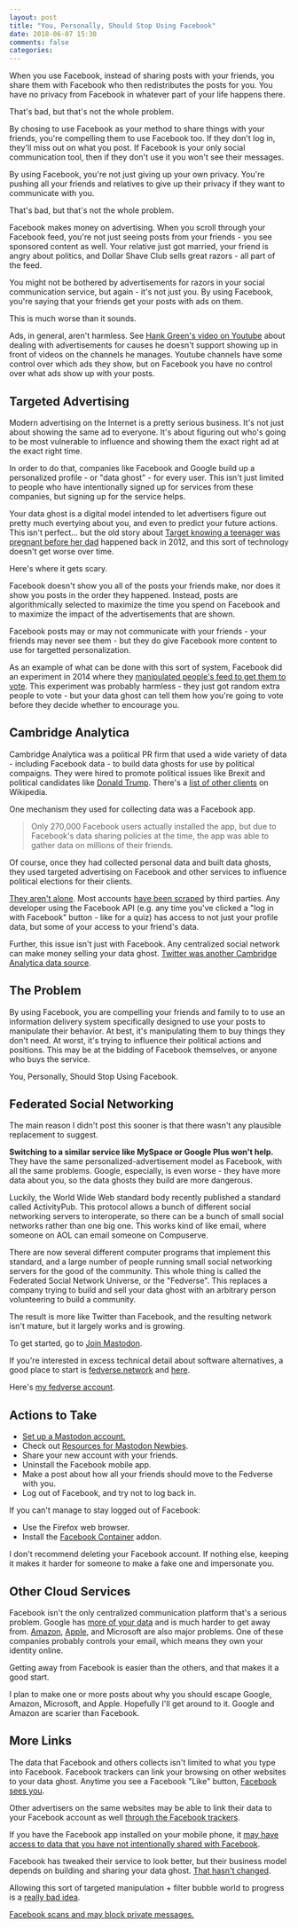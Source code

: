 ```yaml
---
layout: post
title: "You, Personally, Should Stop Using Facebook"
date: 2018-06-07 15:30
comments: false
categories:
---
```


When you use Facebook, instead of sharing posts with your friends, you share
them with Facebook who then redistributes the posts for you. You have no privacy
from Facebook in whatever part of your life happens there.

That's bad, but that's not the whole problem.

By chosing to use Facebook as your method to share things with your friends,
you're compelling them to use Facebook too. If they don't log in, they'll miss
out on what you post. If Facebook is your only social communication tool, then
if they don't use it you won't see their messages.

By using Facebook, you're not just giving up your own privacy. You're pushing
all your friends and relatives to give up their privacy if they want to
communicate with you.

That's bad, but that's not the whole problem.

Facebook makes money on advertising. When you scroll through your Facebook feed,
you're not just seeing posts from your friends - you see sponsored content as
well. Your relative just got married, your friend is angry about politics, and
Dollar Shave Club sells great razors - all part of the feed.

You might not be bothered by advertisements for razors in your social
communication service, but again - it's not just you. By using Facebook, you're
saying that your friends get your posts with ads on them.

This is much worse than it sounds.

Ads, in general, aren't harmless. See [Hank Green's video on
Youtube](https://www.youtube.com/watch?v=CC3OOXD_2MA) about dealing with
advertisements for causes he doesn't support showing up in front of videos on
the channels he manages. Youtube channels have some control over which ads they
show, but on Facebook you have no control over what ads show up with your posts.

## Targeted Advertising

Modern advertising on the Internet is a pretty serious business. It's not just
about showing the same ad to everyone. It's about figuring out who's going to be
most vulnerable to influence and showing them the exact right ad at the exact
right time.

In order to do that, companies like Facebook and Google build up a personalized
profile - or "data ghost" - for every user. This isn't just limited to people
who have intentionally signed up for services from these companies, but signing
up for the service helps. 

Your data ghost is a digital model intended to let advertisers figure out pretty
much evertying about you, and even to predict your future actions. This isn't
perfect... but the old story about [Target knowing a teenager was pregnant
before her
dad](https://www.forbes.com/sites/kashmirhill/2012/02/16/how-target-figured-out-a-teen-girl-was-pregnant-before-her-father-did/#228f7f966668)
happened back in 2012, and this sort of technology doesn't get worse over time.

Here's where it gets scary.

Facebook doesn't show you all of the posts your friends make, nor does it show
you posts in the order they happened. Instead, posts are algorithmically
selected to maximize the time you spend on Facebook and to maximize the impact
of the advertisements that are shown.

Facebook posts may or may not communicate with your friends - your friends may
never see them - but they do give Facebook more content to use for targetted
personalization.

As an example of what can be done with this sort of system, Facebook did an
experiment in 2014 where they [manipulated people's feed to get them to
vote](https://www.vox.com/2014/11/4/7154641/midterm-elections-2014-voted-facebook-friends-vote-polls).
This experiment was probably harmless - they just got random extra people to
vote - but your data ghost can tell them how you're going to vote before they
decide whether to encourage you.

## Cambridge Analytica

Cambridge Analytica was a political PR firm that used a wide variety of data -
including Facebook data - to build data ghosts for use by political compaigns. They
were hired to promote political issues like Brexit and political candidates like
[Donald
Trump](https://www.theguardian.com/news/2018/mar/17/cambridge-analytica-facebook-influence-us-election).
There's a [list of other
clients](https://en.wikipedia.org/wiki/Cambridge_Analytica#United_States) on
Wikipedia.

One mechanism they used for collecting data was a Facebook app.

> Only 270,000 Facebook users actually installed the app, but due to Facebook's
> data sharing policies at the time, the app was able to gather data on millions
> of their friends.

Of course, once they had collected personal data and built data ghosts, they
used targeted advertising on Facebook and other services to influence political
elections for their clients.

[They aren't alone](https://www.washingtonpost.com/business/economy/facebooks-rules-for-accessing-user-data-lured-more-than-just-cambridge-analytica/2018/03/19/31f6979c-658e-43d6-a71f-afdd8bf1308b_story.html). 
Most accounts 
[have been scraped](http://www.businessinsider.com/facebook-87-million-cambridge-analytica-data-2018-4)
by third parties. Any developer using the Facebook API (e.g. any time you've
clicked a "log in with Facebook" button - like for a quiz) has access to not just
your profile data, but some of your access to your friend's data.

Further, this issue isn't just with Facebook. Any centralized social network can make
money selling your data ghost. [Twitter was another Cambridge Analytica data
source](https://9to5mac.com/2018/04/30/cambridge-analytica-twitter/).

## The Problem

By using Facebook, you are compelling your friends and family to to use an
information delivery system specifically designed to use your posts to
manipulate their behavior. At best, it's manipulating them to buy things they
don't need. At worst, it's trying to influence their political actions and
positions. This may be at the bidding of Facebook themselves, or anyone who buys
the service.

You, Personally, Should Stop Using Facebook.

## Federated Social Networking

The main reason I didn't post this sooner is that there wasn't any plausible
replacement to suggest. 

**Switching to a similar service like MySpace or Google Plus won't help.** They
have the same personalized-advertisement model as Facebook, with all the same
problems. Google, especially, is even worse - they have more data about you, so
the data ghosts they build are more dangerous.

Luckily, the World Wide Web standard body recently published a standard called
ActivityPub. This protocol allows a bunch of different social networking servers
to interoperate, so there can be a bunch of small social networks rather than
one big one. This works kind of like email, where someone on AOL can email
someone on Compuserve.

There are now several different computer programs that implement this standard,
and a large number of people running small social networking servers for the
good of the community. This whole thing is called the Federated Social Network
Universe, or the "Fedverse". This replaces a company trying to build and sell
your data ghost with an arbitrary person volunteering to build a community.

The result is more like Twitter than Facebook, and the resulting network isn't
mature, but it largely works and is growing. 

To get started, go to [Join Mastodon](https://joinmastodon.org/).

If you're interested in excess technical detail about software alternatives, a
good place to start is [fedverse.network](https://fediverse.network/) and
[here](https://medium.com/we-distribute/a-quick-guide-to-the-free-network-c069309f334).

Here's [my fedverse account](https://ferrus.net/@nat).
 
## Actions to Take

 - [Set up a Mastodon account.](https://joinmastodon.org/)
 - Check out [Resources for Mastodon Newbies](https://github.com/nolanlawson/resources-for-mastodon-newbies).
 - Share your new account with your friends.
 - Uninstall the Facebook mobile app.
 - Make a post about how all your friends should move to
   the Fedverse with you.
 - Log out of Facebook, and try not to log back in.

If you can't manage to stay logged out of Facebook:

 - Use the Firefox web browser.
 - Install the [Facebook Container](https://blog.mozilla.org/blog/2018/03/27/facebook-container-add-on/) addon.

I don't recommend deleting your Facebook account. If nothing else, keeping it
makes it harder for someone to make a fake one and impersonate you.

## Other Cloud Services

Facebook isn't the only centralized communication platform that's a serious
problem. Google has [more of your
data](http://theantimedia.com/google-10-times-data/) and is much harder to get
away from.
[Amazon](https://www.theguardian.com/technology/2018/may/24/amazon-alexa-recorded-conversation),
[Apple](https://blog.usejournal.com/apple-collected-4-years-of-my-browsing-history-in-a-hidden-log-that-american-users-might-not-have-d0850a982478),
and Microsoft are also major problems. One of these companies probably controls
your email, which means they own your identity online.

Getting away from Facebook is easier than the others, and that makes it a good
start.

I plan to make one or more posts about why you should escape Google, Amazon,
Microsoft, and Apple. Hopefully I'll get around to it. Google and Amazon are
scarier than Facebook.

## More Links

The data that Facebook and others collects isn't limited to what you type into
Facebook. Facebook trackers can link your browsing on other websites to your
data ghost. Anytime you see a Facebook "Like" button, 
[Facebook sees you](https://www.cnet.com/news/facebook-like-button-draws-privacy-scrutiny/). 

Other advertisers on the same websites may be able to link their data to your Facebook account as well [through the Facebook trackers](https://techcrunch.com/2018/04/18/login-with-facebook-data-hijacked-by-javascript-trackers/).

If you have the Facebook app installed on your mobile phone, it 
[may have access to data that you have not intentionally shared with Facebook](https://www.theguardian.com/technology/2018/may/24/facebook-accused-of-conducting-mass-surveillance-through-its-apps).

Facebook has tweaked their service to look better, but their business model
depends on building and sharing your data ghost. [That hasn't
changed](https://www.nytimes.com/interactive/2018/06/03/technology/facebook-device-partners-users-friends-data.html).

Allowing this sort of targeted manipulation + filter bubble world to progress
is a 
[really bad idea](http://www.antipope.org/charlie/blog-static/2018/05/happy-21st-century.html).

[Facebook scans and may block private messages.](https://www.bloomberg.com/news/articles/2018-04-04/facebook-scans-what-you-send-to-other-people-on-messenger-app)

